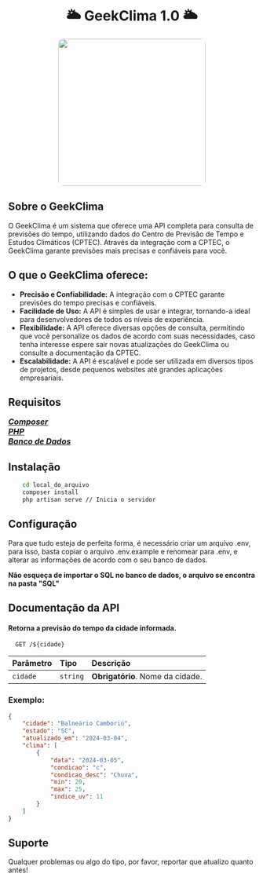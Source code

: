 <h1 align="center">
    🌥️ GeekClima 1.0 🌥️
</h1>
<div align="center">
    <img align="center" src="https://i0.wp.com/garotasnerds.com/wp-content/uploads/2018/05/arcoiris.gif" style="border-radius: 10px" height="300">
</div>

## Sobre o GeekClima
O GeekClima é um sistema que oferece uma API completa para consulta de previsões do tempo, utilizando dados do Centro de Previsão de Tempo e Estudos Climáticos (CPTEC). Através da integração com a CPTEC, o GeekClima garante previsões mais precisas e confiáveis para você.

## O que o GeekClima oferece:

-   **Precisão e Confiabilidade:** A integração com o CPTEC garante previsões do tempo precisas e confiáveis.
-   **Facilidade de Uso:** A API é simples de usar e integrar, tornando-a ideal para desenvolvedores de todos os níveis de experiência.
-   **Flexibilidade:** A API oferece diversas opções de consulta, permitindo que você personalize os dados de acordo com suas necessidades, caso tenha interesse espere sair novas atualizações do GeekClima ou consulte a documentação da CPTEC.
-   **Escalabilidade:** A API é escalável e pode ser utilizada em diversos tipos de projetos, desde pequenos websites até grandes aplicações empresariais.

## Requisitos

<div style="display:flex; flex-direction:column; font-weight:bold">
<a href="https://getcomposer.org/Composer-Setup.exe" style="font-size:16px; font-style:italic">Composer</a>
<a href="https://www.php.net/downloads.php" style="font-size:16px; font-style:italic">PHP</a>
<a href="https://dev.mysql.com/downloads/installer/" style="font-size:16px; font-style:italic">Banco de Dados</a>
</div>

## Instalação

```bash
    cd local_do_arquivo
    composer install
    php artisan serve // Inicia o servidor
```

## Configuração

Para que tudo esteja de perfeita forma, é necessário criar um arquivo .env, para isso, basta copiar o arquivo .env.example e renomear para .env, e alterar as informações de acordo com o seu banco de dados.

<span style="font-weight:bold">Não esqueça de importar o SQL no banco de dados, o arquivo se encontra na pasta "SQL"</span>

## Documentação da API

#### Retorna a previsão do tempo da cidade informada.

```
  GET /${cidade}
```

| Parâmetro | Tipo     | Descrição                        |
| :-------- | :------- | :------------------------------- |
| `cidade`  | `string` | **Obrigatório**. Nome da cidade. |

### Exemplo:

```json
{
    "cidade": "Balneário Camboriú",
    "estado": "SC",
    "atualizado_em": "2024-03-04",
    "clima": [
        {
            "data": "2024-03-05",
            "condicao": "c",
            "condicao_desc": "Chuva",
            "min": 20,
            "max": 25,
            "indice_uv": 11
        }
    ]
}
```

## Suporte
Qualquer problemas ou algo do tipo, por favor, reportar que atualizo quanto antes!

